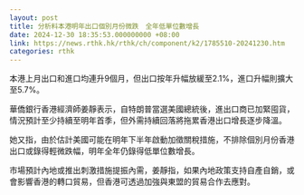 ```yaml
---
layout: post
title: 分析料本港明年出口個別月份微跌　全年低單位數增長
date: 2024-12-30 18:35:53.000000000 +08:00
link: https://news.rthk.hk/rthk/ch/component/k2/1785510-20241230.htm
categories: rthk
---
```


本港上月出口和進口均連升9個月，但出口按年升幅放緩至2.1%，進口升幅則擴大至5.7%。

華僑銀行香港經濟師姜靜表示，自特朗普當選美國總統後，進出口商已加緊囤貨，情況預計至少持續至明年首季，但外需持續回落將拖累香港出口增長逐步降溫。

她又指，由於估計美國可能在明年下半年啟動加徵關稅措施，不排除個別月份香港出口或錄得輕微跌幅，明年全年仍錄得低單位數增長。

市場預計內地或推出刺激措施提振內需，姜靜指，如果內地政策支持自產自銷，或會影響香港的轉口貿易，但香港可透過加強與東盟的貿易合作去應對。
